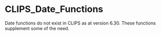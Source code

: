 # CLIPS_Date_Functions
Date functions do not exist in CLIPS as at version 6.30. These functions supplement some of the need.
